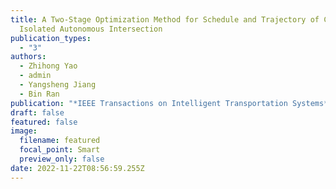 ```yaml
---
title: A Two-Stage Optimization Method for Schedule and Trajectory of CAVs at an
  Isolated Autonomous Intersection
publication_types:
  - "3"
authors:
  - Zhihong Yao
  - admin
  - Yangsheng Jiang
  - Bin Ran
publication: "*IEEE Transactions on Intelligent Transportation Systems*"
draft: false
featured: false
image:
  filename: featured
  focal_point: Smart
  preview_only: false
date: 2022-11-22T08:56:59.255Z
---
```

